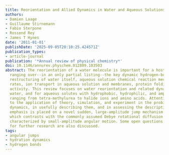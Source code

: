 ```yaml
---
title: Reorientation and Allied Dynamics in Water and Aqueous Solutions.
authors:
- Damien Laage
- Guillaume Stirnemann
- Fabio Sterpone
- Rossend Rey
- James T Hynes
date: '2011-01-01'
publishDate: '2025-09-05T20:10:25.424571Z'
publication_types:
- article-journal
publication: '*Annual review of physical chemistry*'
doi: 10.1146/annurev.physchem.012809.103503
abstract: The reorientation of a water molecule is important for a host of phenomena,
  ranging over--in an only partial listing--the key dynamic hydrogen-bond network
  restructuring of water itself, aqueous solution chemical reaction mechanisms and
  rates, ion transport in aqueous solution and membranes, protein folding, and enzymatic
  activity. This review focuses on water reorientation and related dynamics in pure
  water, and for aqueous solutes with hydrophobic, hydrophilic, and amphiphilic character,
  ranging from tetra-methylurea to halide ions and amino acids. Attention is given
  to the application of theory, simulation, and experiment in the probing of these
  dynamics, in usefully describing them, and in assessing the description. Special
  emphasis is placed on a novel sudden, large-amplitude jump mechanism for water reorientation,
  which contrasts with the commonly assumed Debye rotational diffusion mechanism,
  characterized by small-amplitude angular motion. Some open questions and directions
  for further research are also discussed.
tags:
- angular jumps
- hydration dynamics
- hydrogen bonds
---
```

